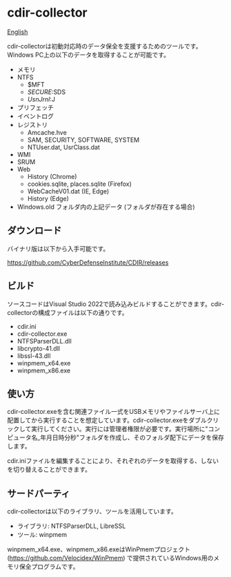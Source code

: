 ﻿# cdir-collector

[English](README_en.md)

cdir-collectorは初動対応時のデータ保全を支援するためのツールです。Windows PC上の以下のデータを取得することが可能です。

* メモリ
* NTFS
  * $MFT
  * $SECURE:$SDS
  * $UsnJrnl:$J
* プリフェッチ
* イベントログ
* レジストリ
  * Amcache.hve
  * SAM, SECURITY, SOFTWARE, SYSTEM
  * NTUser.dat, UsrClass.dat
* WMI
* SRUM
* Web
  * History (Chrome)
  * cookies.sqlite, places.sqlite (Firefox)
  * WebCacheV01.dat (IE, Edge)
  * History (Edge)
* Windows.old フォルダ内の上記データ (フォルダが存在する場合) 

## ダウンロード

バイナリ版は以下から入手可能です。

https://github.com/CyberDefenseInstitute/CDIR/releases

## ビルド

ソースコードはVisual Studio 2022で読み込みビルドすることができます。cdir-collectorの構成ファイルは以下の通りです。

* cdir.ini
* cdir-collector.exe
* NTFSParserDLL.dll
* libcrypto-41.dll
* libssl-43.dll
* winpmem_x64.exe
* winpmem_x86.exe

## 使い方

cdir-collector.exeを含む関連ファイル一式をUSBメモリやファイルサーバ上に配置してから実行することを想定しています。cdir-collector.exeをダブルクリックして実行してください。実行には管理者権限が必要です。実行場所に"コンピュータ名_年月日時分秒"フォルダを作成し、そのフォルダ配下にデータを保存します。

cdir.iniファイルを編集することにより、それぞれのデータを取得する、しないを切り替えることができます。

## サードパーティ

cdir-collectorは以下のライブラリ、ツールを活用しています。

* ライブラリ: NTFSParserDLL, LibreSSL
* ツール: winpmem

winpmem_x64.exe、winpmem_x86.exeはWinPmemプロジェクト (https://github.com/Velocidex/WinPmem) で提供されているWindows用のメモリ保全プログラムです。
